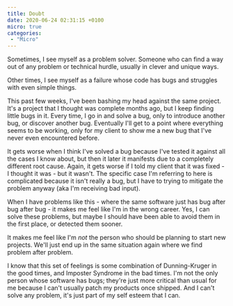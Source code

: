 ```yaml
---
title: Doubt
date: 2020-06-24 02:31:15 +0100
micro: true
categories:
 - "Micro"
---
```

Sometimes, I see myself as a problem solver. Someone who can find a way out of any problem or technical hurdle, usually in clever and unique ways.

Other times, I see myself as a failure whose code has bugs and struggles with even simple things.

This past few weeks, I've been bashing my head against the same project. It's a project that I thought was complete months ago, but I keep finding little bugs in it. Every time, I go in and solve a bug, only to introduce another bug, or discover another bug. Eventually I'll get to a point where everything seems to be working, only for my client to show me a new bug that I've never even encountered before.

It gets worse when I think I've solved a bug because I've tested it against all the cases I know about, but then it later it manifests due to a completely different root cause. Again, it gets worse if I told my client that it was fixed - I thought it was - but it wasn't. The specific case I'm referring to here is complicated because it isn't really a bug, but I have to trying to mitigate the problem anyway (aka I'm receiving bad input).

When I have problems like this - where the same software just has bug after bug after bug - it makes me feel like I'm in the wrong career. Yes, I can solve these problems, but maybe I should have been able to avoid them in the first place, or detected them sooner.

It makes me feel like I'm *not* the person who should be planning to start new projects. We'll just end up in the same situation again where we find problem after problem.

I know that this set of feelings is some combination of Dunning-Kruger in the good times, and Imposter Syndrome in the bad times. I'm not the only person whose software has bugs; they're just more critical than usual for me because I can't usually patch my products once shipped. And I can't solve any problem, it's just part of my self esteem that I can.